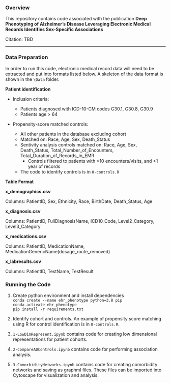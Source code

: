 
### Overview

This repository contains code associated with the publication 
**Deep Phenotyping of Alzheimer’s Disease Leveraging Electronic Medical Records Identifies Sex-Specific Associations**

Citation: TBD

---
###  Data Preparation
In order to run this code, electronic medical record data will need to be extracted and put into formats listed below. A skeleton of the data format is shown in the `\Data` folder.

**Patient identification**
* Inclusion criteria:
    * Patients diagnosed with ICD-10-CM codes G30.1, G30.8, G30.9
    * Patients age > 64

* Propensity-score matched controls:
    * All other patients in the database excluding cohort   
    * Matched on: Race, Age, Sex, Death_Status
    * Sentivity analysis controls matched on: Race, Age, Sex, Death_Status, Total_Number_of_Encounters, Total_Duration_of_Records_in_EMR
        * Controls filtered to patients with >10 encounters/visits, and >1 year of records
    * The code to identify controls is in `0-controls.R`

**Table Format**

**x_demographics.csv**

Columns: PatientID, Sex, Ethnicity, Race, BirthDate, Death_Status, Age

**x_diagnosis.csv**

Columns: PatientID, FullDiagnosisName, ICD10_Code, Level2_Category, Level3_Category

**x_medications.csv**

Columns: PatientID, MedicationName, MedicationGenericName(dosage_route_removed)

**x_labresults.csv**

Columns: PatientID, TestName, TestResult

### Running the Code

1. Create python environment and install dependencies <br>
`conda create --name ehr_phenotype python=3.8 pip` <br>
`conda activate ehr_phenotype` <br>
`pip install -r requirements.txt`

2. Identify cohort and controls. An example of propensity score matching using R for control identification is in `0-controls.R`.

3. `1-LowDimRepresent.ipynb` contains code for creating low dimensional representations for patient cohorts. 

4. `2-CompareADControls.ipynb` contains code for performing association analysis.

5. `3-ComorbidityNetworks.ipynb` contains code for creating comorbidity networks and saving as graphml files. These files can be imported into Cytoscape for visualization and analysis. 
